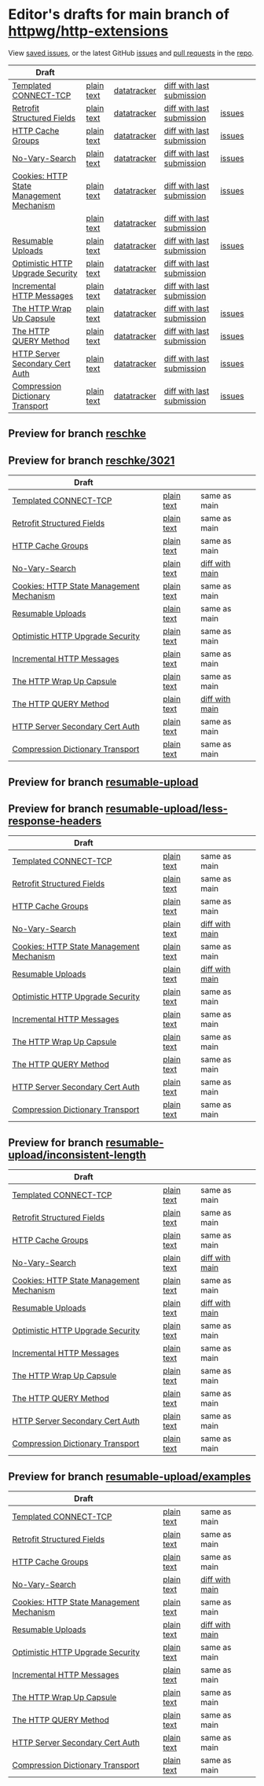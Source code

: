 # Editor's drafts for main branch of [httpwg/http-extensions](https://github.com/httpwg/http-extensions)

View [saved issues](issues.html), or the latest GitHub [issues](https://github.com/httpwg/http-extensions/issues) and [pull requests](https://github.com/httpwg/http-extensions/pulls) in the [repo](https://github.com/httpwg/http-extensions).

| Draft |     |     |     |     |     |
| ----- | --- | --- | --- | --- | --- |
| [Templated CONNECT-TCP](./draft-ietf-httpbis-connect-tcp.html "Template-Driven HTTP CONNECT Proxying for TCP (HTML)") | [plain text](./draft-ietf-httpbis-connect-tcp.txt "Template-Driven HTTP CONNECT Proxying for TCP (Text)") | [datatracker](https://datatracker.ietf.org/doc/draft-ietf-httpbis-connect-tcp "Datatracker for draft-ietf-httpbis-connect-tcp") | [diff with last submission](https://author-tools.ietf.org/api/iddiff?doc_1=draft-ietf-httpbis-connect-tcp&url_2=https://httpwg.github.io/http-extensions/draft-ietf-httpbis-connect-tcp.txt) |  |
| [Retrofit Structured Fields](./draft-ietf-httpbis-retrofit.html "Retrofit Structured Fields for HTTP (HTML)") | [plain text](./draft-ietf-httpbis-retrofit.txt "Retrofit Structured Fields for HTTP (Text)") | [datatracker](https://datatracker.ietf.org/doc/draft-ietf-httpbis-retrofit "Datatracker for draft-ietf-httpbis-retrofit") | [diff with last submission](https://author-tools.ietf.org/api/iddiff?doc_1=draft-ietf-httpbis-retrofit&url_2=https://httpwg.github.io/http-extensions/draft-ietf-httpbis-retrofit.txt) | [issues](https://github.com/httpwg/http-extensions/labels/retrofit) |
| [HTTP Cache Groups](./draft-ietf-httpbis-cache-groups.html "HTTP Cache Groups (HTML)") | [plain text](./draft-ietf-httpbis-cache-groups.txt "HTTP Cache Groups (Text)") | [datatracker](https://datatracker.ietf.org/doc/draft-ietf-httpbis-cache-groups "Datatracker for draft-ietf-httpbis-cache-groups") | [diff with last submission](https://author-tools.ietf.org/api/iddiff?doc_1=draft-ietf-httpbis-cache-groups&url_2=https://httpwg.github.io/http-extensions/draft-ietf-httpbis-cache-groups.txt) | [issues](https://github.com/httpwg/http-extensions/labels/cache-groups) |
| [No-Vary-Search](./draft-ietf-httpbis-no-vary-search.html "No-Vary-Search (HTML)") | [plain text](./draft-ietf-httpbis-no-vary-search.txt "No-Vary-Search (Text)") | [datatracker](https://datatracker.ietf.org/doc/draft-ietf-httpbis-no-vary-search "Datatracker for draft-ietf-httpbis-no-vary-search") | [diff with last submission](https://author-tools.ietf.org/api/iddiff?doc_1=draft-ietf-httpbis-no-vary-search&url_2=https://httpwg.github.io/http-extensions/draft-ietf-httpbis-no-vary-search.txt) | [issues](https://github.com/httpwg/http-extensions/labels/no-vary-search) |
| [Cookies: HTTP State Management Mechanism](./draft-ietf-httpbis-rfc6265bis.html "Cookies: HTTP State Management Mechanism (HTML)") | [plain text](./draft-ietf-httpbis-rfc6265bis.txt "Cookies: HTTP State Management Mechanism (Text)") | [datatracker](https://datatracker.ietf.org/doc/draft-ietf-httpbis-rfc6265bis "Datatracker for draft-ietf-httpbis-rfc6265bis") | [diff with last submission](https://author-tools.ietf.org/api/iddiff?doc_1=draft-ietf-httpbis-rfc6265bis&url_2=https://httpwg.github.io/http-extensions/draft-ietf-httpbis-rfc6265bis.txt) | [issues](https://github.com/httpwg/http-extensions/labels/6265bis) |
| [](./rfc9729.html " (HTML)") | [plain text](./rfc9729.txt " (Text)") | [datatracker](https://datatracker.ietf.org/doc/rfc9729 "Datatracker for rfc9729") | [diff with last submission](https://author-tools.ietf.org/api/iddiff?doc_1=rfc9729&url_2=https://httpwg.github.io/http-extensions/rfc9729.txt) |  |
| [Resumable Uploads](./draft-ietf-httpbis-resumable-upload.html "Resumable Uploads for HTTP (HTML)") | [plain text](./draft-ietf-httpbis-resumable-upload.txt "Resumable Uploads for HTTP (Text)") | [datatracker](https://datatracker.ietf.org/doc/draft-ietf-httpbis-resumable-upload "Datatracker for draft-ietf-httpbis-resumable-upload") | [diff with last submission](https://author-tools.ietf.org/api/iddiff?doc_1=draft-ietf-httpbis-resumable-upload&url_2=https://httpwg.github.io/http-extensions/draft-ietf-httpbis-resumable-upload.txt) | [issues](https://github.com/httpwg/http-extensions/labels/resumable-upload) |
| [Optimistic HTTP Upgrade Security](./draft-ietf-httpbis-optimistic-upgrade.html "Security Considerations for Optimistic Protocol Transitions in HTTP/1.1 (HTML)") | [plain text](./draft-ietf-httpbis-optimistic-upgrade.txt "Security Considerations for Optimistic Protocol Transitions in HTTP/1.1 (Text)") | [datatracker](https://datatracker.ietf.org/doc/draft-ietf-httpbis-optimistic-upgrade "Datatracker for draft-ietf-httpbis-optimistic-upgrade") | [diff with last submission](https://author-tools.ietf.org/api/iddiff?doc_1=draft-ietf-httpbis-optimistic-upgrade&url_2=https://httpwg.github.io/http-extensions/draft-ietf-httpbis-optimistic-upgrade.txt) |  |
| [Incremental HTTP Messages](./draft-ietf-httpbis-incremental.html "Incremental HTTP Messages (HTML)") | [plain text](./draft-ietf-httpbis-incremental.txt "Incremental HTTP Messages (Text)") | [datatracker](https://datatracker.ietf.org/doc/draft-ietf-httpbis-incremental "Datatracker for draft-ietf-httpbis-incremental") | [diff with last submission](https://author-tools.ietf.org/api/iddiff?doc_1=draft-ietf-httpbis-incremental&url_2=https://httpwg.github.io/http-extensions/draft-ietf-httpbis-incremental.txt) |  |
| [The HTTP Wrap Up Capsule](./draft-ietf-httpbis-wrap-up.html "The HTTP Wrap Up Capsule (HTML)") | [plain text](./draft-ietf-httpbis-wrap-up.txt "The HTTP Wrap Up Capsule (Text)") | [datatracker](https://datatracker.ietf.org/doc/draft-ietf-httpbis-wrap-up "Datatracker for draft-ietf-httpbis-wrap-up") | [diff with last submission](https://author-tools.ietf.org/api/iddiff?doc_1=draft-ietf-httpbis-wrap-up&url_2=https://httpwg.github.io/http-extensions/draft-ietf-httpbis-wrap-up.txt) | [issues](https://github.com/httpwg/http-extensions/labels/wrap-up) |
| [The HTTP QUERY Method](./draft-ietf-httpbis-safe-method-w-body.html "The HTTP QUERY Method (HTML)") | [plain text](./draft-ietf-httpbis-safe-method-w-body.txt "The HTTP QUERY Method (Text)") | [datatracker](https://datatracker.ietf.org/doc/draft-ietf-httpbis-safe-method-w-body "Datatracker for draft-ietf-httpbis-safe-method-w-body") | [diff with last submission](https://author-tools.ietf.org/api/iddiff?doc_1=draft-ietf-httpbis-safe-method-w-body&url_2=https://httpwg.github.io/http-extensions/draft-ietf-httpbis-safe-method-w-body.txt) | [issues](https://github.com/httpwg/http-extensions/labels/query-method) |
| [HTTP Server Secondary Cert Auth](./draft-ietf-httpbis-secondary-server-certs.html "Secondary Certificate Authentication of HTTP Servers (HTML)") | [plain text](./draft-ietf-httpbis-secondary-server-certs.txt "Secondary Certificate Authentication of HTTP Servers (Text)") | [datatracker](https://datatracker.ietf.org/doc/draft-ietf-httpbis-secondary-server-certs "Datatracker for draft-ietf-httpbis-secondary-server-certs") | [diff with last submission](https://author-tools.ietf.org/api/iddiff?doc_1=draft-ietf-httpbis-secondary-server-certs&url_2=https://httpwg.github.io/http-extensions/draft-ietf-httpbis-secondary-server-certs.txt) | [issues](https://github.com/httpwg/http-extensions/labels/secondary-server-certs) |
| [Compression Dictionary Transport](./draft-ietf-httpbis-compression-dictionary.html "Compression Dictionary Transport (HTML)") | [plain text](./draft-ietf-httpbis-compression-dictionary.txt "Compression Dictionary Transport (Text)") | [datatracker](https://datatracker.ietf.org/doc/draft-ietf-httpbis-compression-dictionary "Datatracker for draft-ietf-httpbis-compression-dictionary") | [diff with last submission](https://author-tools.ietf.org/api/iddiff?doc_1=draft-ietf-httpbis-compression-dictionary&url_2=https://httpwg.github.io/http-extensions/draft-ietf-httpbis-compression-dictionary.txt) | [issues](https://github.com/httpwg/http-extensions/labels/compression-dictionary) |

## Preview for branch [reschke](reschke)

## Preview for branch [reschke/3021](reschke/3021)

| Draft |     |     |     |
| ----- | --- | --- | --- |
| [Templated CONNECT-TCP](reschke/3021/draft-ietf-httpbis-connect-tcp.html "Template-Driven HTTP CONNECT Proxying for TCP (HTML)") | [plain text](reschke/3021/draft-ietf-httpbis-connect-tcp.txt "Template-Driven HTTP CONNECT Proxying for TCP (Text)") | same as main |
| [Retrofit Structured Fields](reschke/3021/draft-ietf-httpbis-retrofit.html "Retrofit Structured Fields for HTTP (HTML)") | [plain text](reschke/3021/draft-ietf-httpbis-retrofit.txt "Retrofit Structured Fields for HTTP (Text)") | same as main |
| [HTTP Cache Groups](reschke/3021/draft-ietf-httpbis-cache-groups.html "HTTP Cache Groups (HTML)") | [plain text](reschke/3021/draft-ietf-httpbis-cache-groups.txt "HTTP Cache Groups (Text)") | same as main |
| [No-Vary-Search](reschke/3021/draft-ietf-httpbis-no-vary-search.html "No-Vary-Search (HTML)") | [plain text](reschke/3021/draft-ietf-httpbis-no-vary-search.txt "No-Vary-Search (Text)") | [diff with main](https://author-tools.ietf.org/api/iddiff?url_1=https://httpwg.github.io/http-extensions/draft-ietf-httpbis-no-vary-search.txt&url_2=https://httpwg.github.io/http-extensions/reschke/3021/draft-ietf-httpbis-no-vary-search.txt) |
| [Cookies: HTTP State Management Mechanism](reschke/3021/draft-ietf-httpbis-rfc6265bis.html "Cookies: HTTP State Management Mechanism (HTML)") | [plain text](reschke/3021/draft-ietf-httpbis-rfc6265bis.txt "Cookies: HTTP State Management Mechanism (Text)") | same as main |
| [Resumable Uploads](reschke/3021/draft-ietf-httpbis-resumable-upload.html "Resumable Uploads for HTTP (HTML)") | [plain text](reschke/3021/draft-ietf-httpbis-resumable-upload.txt "Resumable Uploads for HTTP (Text)") | same as main |
| [Optimistic HTTP Upgrade Security](reschke/3021/draft-ietf-httpbis-optimistic-upgrade.html "Security Considerations for Optimistic Protocol Transitions in HTTP/1.1 (HTML)") | [plain text](reschke/3021/draft-ietf-httpbis-optimistic-upgrade.txt "Security Considerations for Optimistic Protocol Transitions in HTTP/1.1 (Text)") | same as main |
| [Incremental HTTP Messages](reschke/3021/draft-ietf-httpbis-incremental.html "Incremental HTTP Messages (HTML)") | [plain text](reschke/3021/draft-ietf-httpbis-incremental.txt "Incremental HTTP Messages (Text)") | same as main |
| [The HTTP Wrap Up Capsule](reschke/3021/draft-ietf-httpbis-wrap-up.html "The HTTP Wrap Up Capsule (HTML)") | [plain text](reschke/3021/draft-ietf-httpbis-wrap-up.txt "The HTTP Wrap Up Capsule (Text)") | same as main |
| [The HTTP QUERY Method](reschke/3021/draft-ietf-httpbis-safe-method-w-body.html "The HTTP QUERY Method (HTML)") | [plain text](reschke/3021/draft-ietf-httpbis-safe-method-w-body.txt "The HTTP QUERY Method (Text)") | [diff with main](https://author-tools.ietf.org/api/iddiff?url_1=https://httpwg.github.io/http-extensions/draft-ietf-httpbis-safe-method-w-body.txt&url_2=https://httpwg.github.io/http-extensions/reschke/3021/draft-ietf-httpbis-safe-method-w-body.txt) |
| [HTTP Server Secondary Cert Auth](reschke/3021/draft-ietf-httpbis-secondary-server-certs.html "Secondary Certificate Authentication of HTTP Servers (HTML)") | [plain text](reschke/3021/draft-ietf-httpbis-secondary-server-certs.txt "Secondary Certificate Authentication of HTTP Servers (Text)") | same as main |
| [Compression Dictionary Transport](reschke/3021/draft-ietf-httpbis-compression-dictionary.html "Compression Dictionary Transport (HTML)") | [plain text](reschke/3021/draft-ietf-httpbis-compression-dictionary.txt "Compression Dictionary Transport (Text)") | same as main |

## Preview for branch [resumable-upload](resumable-upload)

## Preview for branch [resumable-upload/less-response-headers](resumable-upload/less-response-headers)

| Draft |     |     |     |
| ----- | --- | --- | --- |
| [Templated CONNECT-TCP](resumable-upload/less-response-headers/draft-ietf-httpbis-connect-tcp.html "Template-Driven HTTP CONNECT Proxying for TCP (HTML)") | [plain text](resumable-upload/less-response-headers/draft-ietf-httpbis-connect-tcp.txt "Template-Driven HTTP CONNECT Proxying for TCP (Text)") | same as main |
| [Retrofit Structured Fields](resumable-upload/less-response-headers/draft-ietf-httpbis-retrofit.html "Retrofit Structured Fields for HTTP (HTML)") | [plain text](resumable-upload/less-response-headers/draft-ietf-httpbis-retrofit.txt "Retrofit Structured Fields for HTTP (Text)") | same as main |
| [HTTP Cache Groups](resumable-upload/less-response-headers/draft-ietf-httpbis-cache-groups.html "HTTP Cache Groups (HTML)") | [plain text](resumable-upload/less-response-headers/draft-ietf-httpbis-cache-groups.txt "HTTP Cache Groups (Text)") | same as main |
| [No-Vary-Search](resumable-upload/less-response-headers/draft-ietf-httpbis-no-vary-search.html "No-Vary-Search (HTML)") | [plain text](resumable-upload/less-response-headers/draft-ietf-httpbis-no-vary-search.txt "No-Vary-Search (Text)") | [diff with main](https://author-tools.ietf.org/api/iddiff?url_1=https://httpwg.github.io/http-extensions/draft-ietf-httpbis-no-vary-search.txt&url_2=https://httpwg.github.io/http-extensions/resumable-upload/less-response-headers/draft-ietf-httpbis-no-vary-search.txt) |
| [Cookies: HTTP State Management Mechanism](resumable-upload/less-response-headers/draft-ietf-httpbis-rfc6265bis.html "Cookies: HTTP State Management Mechanism (HTML)") | [plain text](resumable-upload/less-response-headers/draft-ietf-httpbis-rfc6265bis.txt "Cookies: HTTP State Management Mechanism (Text)") | same as main |
| [Resumable Uploads](resumable-upload/less-response-headers/draft-ietf-httpbis-resumable-upload.html "Resumable Uploads for HTTP (HTML)") | [plain text](resumable-upload/less-response-headers/draft-ietf-httpbis-resumable-upload.txt "Resumable Uploads for HTTP (Text)") | [diff with main](https://author-tools.ietf.org/api/iddiff?url_1=https://httpwg.github.io/http-extensions/draft-ietf-httpbis-resumable-upload.txt&url_2=https://httpwg.github.io/http-extensions/resumable-upload/less-response-headers/draft-ietf-httpbis-resumable-upload.txt) |
| [Optimistic HTTP Upgrade Security](resumable-upload/less-response-headers/draft-ietf-httpbis-optimistic-upgrade.html "Security Considerations for Optimistic Protocol Transitions in HTTP/1.1 (HTML)") | [plain text](resumable-upload/less-response-headers/draft-ietf-httpbis-optimistic-upgrade.txt "Security Considerations for Optimistic Protocol Transitions in HTTP/1.1 (Text)") | same as main |
| [Incremental HTTP Messages](resumable-upload/less-response-headers/draft-ietf-httpbis-incremental.html "Incremental HTTP Messages (HTML)") | [plain text](resumable-upload/less-response-headers/draft-ietf-httpbis-incremental.txt "Incremental HTTP Messages (Text)") | same as main |
| [The HTTP Wrap Up Capsule](resumable-upload/less-response-headers/draft-ietf-httpbis-wrap-up.html "The HTTP Wrap Up Capsule (HTML)") | [plain text](resumable-upload/less-response-headers/draft-ietf-httpbis-wrap-up.txt "The HTTP Wrap Up Capsule (Text)") | same as main |
| [The HTTP QUERY Method](resumable-upload/less-response-headers/draft-ietf-httpbis-safe-method-w-body.html "The HTTP QUERY Method (HTML)") | [plain text](resumable-upload/less-response-headers/draft-ietf-httpbis-safe-method-w-body.txt "The HTTP QUERY Method (Text)") | same as main |
| [HTTP Server Secondary Cert Auth](resumable-upload/less-response-headers/draft-ietf-httpbis-secondary-server-certs.html "Secondary Certificate Authentication of HTTP Servers (HTML)") | [plain text](resumable-upload/less-response-headers/draft-ietf-httpbis-secondary-server-certs.txt "Secondary Certificate Authentication of HTTP Servers (Text)") | same as main |
| [Compression Dictionary Transport](resumable-upload/less-response-headers/draft-ietf-httpbis-compression-dictionary.html "Compression Dictionary Transport (HTML)") | [plain text](resumable-upload/less-response-headers/draft-ietf-httpbis-compression-dictionary.txt "Compression Dictionary Transport (Text)") | same as main |

## Preview for branch [resumable-upload/inconsistent-length](resumable-upload/inconsistent-length)

| Draft |     |     |     |
| ----- | --- | --- | --- |
| [Templated CONNECT-TCP](resumable-upload/inconsistent-length/draft-ietf-httpbis-connect-tcp.html "Template-Driven HTTP CONNECT Proxying for TCP (HTML)") | [plain text](resumable-upload/inconsistent-length/draft-ietf-httpbis-connect-tcp.txt "Template-Driven HTTP CONNECT Proxying for TCP (Text)") | same as main |
| [Retrofit Structured Fields](resumable-upload/inconsistent-length/draft-ietf-httpbis-retrofit.html "Retrofit Structured Fields for HTTP (HTML)") | [plain text](resumable-upload/inconsistent-length/draft-ietf-httpbis-retrofit.txt "Retrofit Structured Fields for HTTP (Text)") | same as main |
| [HTTP Cache Groups](resumable-upload/inconsistent-length/draft-ietf-httpbis-cache-groups.html "HTTP Cache Groups (HTML)") | [plain text](resumable-upload/inconsistent-length/draft-ietf-httpbis-cache-groups.txt "HTTP Cache Groups (Text)") | same as main |
| [No-Vary-Search](resumable-upload/inconsistent-length/draft-ietf-httpbis-no-vary-search.html "No-Vary-Search (HTML)") | [plain text](resumable-upload/inconsistent-length/draft-ietf-httpbis-no-vary-search.txt "No-Vary-Search (Text)") | [diff with main](https://author-tools.ietf.org/api/iddiff?url_1=https://httpwg.github.io/http-extensions/draft-ietf-httpbis-no-vary-search.txt&url_2=https://httpwg.github.io/http-extensions/resumable-upload/inconsistent-length/draft-ietf-httpbis-no-vary-search.txt) |
| [Cookies: HTTP State Management Mechanism](resumable-upload/inconsistent-length/draft-ietf-httpbis-rfc6265bis.html "Cookies: HTTP State Management Mechanism (HTML)") | [plain text](resumable-upload/inconsistent-length/draft-ietf-httpbis-rfc6265bis.txt "Cookies: HTTP State Management Mechanism (Text)") | same as main |
| [Resumable Uploads](resumable-upload/inconsistent-length/draft-ietf-httpbis-resumable-upload.html "Resumable Uploads for HTTP (HTML)") | [plain text](resumable-upload/inconsistent-length/draft-ietf-httpbis-resumable-upload.txt "Resumable Uploads for HTTP (Text)") | [diff with main](https://author-tools.ietf.org/api/iddiff?url_1=https://httpwg.github.io/http-extensions/draft-ietf-httpbis-resumable-upload.txt&url_2=https://httpwg.github.io/http-extensions/resumable-upload/inconsistent-length/draft-ietf-httpbis-resumable-upload.txt) |
| [Optimistic HTTP Upgrade Security](resumable-upload/inconsistent-length/draft-ietf-httpbis-optimistic-upgrade.html "Security Considerations for Optimistic Protocol Transitions in HTTP/1.1 (HTML)") | [plain text](resumable-upload/inconsistent-length/draft-ietf-httpbis-optimistic-upgrade.txt "Security Considerations for Optimistic Protocol Transitions in HTTP/1.1 (Text)") | same as main |
| [Incremental HTTP Messages](resumable-upload/inconsistent-length/draft-ietf-httpbis-incremental.html "Incremental HTTP Messages (HTML)") | [plain text](resumable-upload/inconsistent-length/draft-ietf-httpbis-incremental.txt "Incremental HTTP Messages (Text)") | same as main |
| [The HTTP Wrap Up Capsule](resumable-upload/inconsistent-length/draft-ietf-httpbis-wrap-up.html "The HTTP Wrap Up Capsule (HTML)") | [plain text](resumable-upload/inconsistent-length/draft-ietf-httpbis-wrap-up.txt "The HTTP Wrap Up Capsule (Text)") | same as main |
| [The HTTP QUERY Method](resumable-upload/inconsistent-length/draft-ietf-httpbis-safe-method-w-body.html "The HTTP QUERY Method (HTML)") | [plain text](resumable-upload/inconsistent-length/draft-ietf-httpbis-safe-method-w-body.txt "The HTTP QUERY Method (Text)") | same as main |
| [HTTP Server Secondary Cert Auth](resumable-upload/inconsistent-length/draft-ietf-httpbis-secondary-server-certs.html "Secondary Certificate Authentication of HTTP Servers (HTML)") | [plain text](resumable-upload/inconsistent-length/draft-ietf-httpbis-secondary-server-certs.txt "Secondary Certificate Authentication of HTTP Servers (Text)") | same as main |
| [Compression Dictionary Transport](resumable-upload/inconsistent-length/draft-ietf-httpbis-compression-dictionary.html "Compression Dictionary Transport (HTML)") | [plain text](resumable-upload/inconsistent-length/draft-ietf-httpbis-compression-dictionary.txt "Compression Dictionary Transport (Text)") | same as main |

## Preview for branch [resumable-upload/examples](resumable-upload/examples)

| Draft |     |     |     |
| ----- | --- | --- | --- |
| [Templated CONNECT-TCP](resumable-upload/examples/draft-ietf-httpbis-connect-tcp.html "Template-Driven HTTP CONNECT Proxying for TCP (HTML)") | [plain text](resumable-upload/examples/draft-ietf-httpbis-connect-tcp.txt "Template-Driven HTTP CONNECT Proxying for TCP (Text)") | same as main |
| [Retrofit Structured Fields](resumable-upload/examples/draft-ietf-httpbis-retrofit.html "Retrofit Structured Fields for HTTP (HTML)") | [plain text](resumable-upload/examples/draft-ietf-httpbis-retrofit.txt "Retrofit Structured Fields for HTTP (Text)") | same as main |
| [HTTP Cache Groups](resumable-upload/examples/draft-ietf-httpbis-cache-groups.html "HTTP Cache Groups (HTML)") | [plain text](resumable-upload/examples/draft-ietf-httpbis-cache-groups.txt "HTTP Cache Groups (Text)") | same as main |
| [No-Vary-Search](resumable-upload/examples/draft-ietf-httpbis-no-vary-search.html "No-Vary-Search (HTML)") | [plain text](resumable-upload/examples/draft-ietf-httpbis-no-vary-search.txt "No-Vary-Search (Text)") | [diff with main](https://author-tools.ietf.org/api/iddiff?url_1=https://httpwg.github.io/http-extensions/draft-ietf-httpbis-no-vary-search.txt&url_2=https://httpwg.github.io/http-extensions/resumable-upload/examples/draft-ietf-httpbis-no-vary-search.txt) |
| [Cookies: HTTP State Management Mechanism](resumable-upload/examples/draft-ietf-httpbis-rfc6265bis.html "Cookies: HTTP State Management Mechanism (HTML)") | [plain text](resumable-upload/examples/draft-ietf-httpbis-rfc6265bis.txt "Cookies: HTTP State Management Mechanism (Text)") | same as main |
| [Resumable Uploads](resumable-upload/examples/draft-ietf-httpbis-resumable-upload.html "Resumable Uploads for HTTP (HTML)") | [plain text](resumable-upload/examples/draft-ietf-httpbis-resumable-upload.txt "Resumable Uploads for HTTP (Text)") | [diff with main](https://author-tools.ietf.org/api/iddiff?url_1=https://httpwg.github.io/http-extensions/draft-ietf-httpbis-resumable-upload.txt&url_2=https://httpwg.github.io/http-extensions/resumable-upload/examples/draft-ietf-httpbis-resumable-upload.txt) |
| [Optimistic HTTP Upgrade Security](resumable-upload/examples/draft-ietf-httpbis-optimistic-upgrade.html "Security Considerations for Optimistic Protocol Transitions in HTTP/1.1 (HTML)") | [plain text](resumable-upload/examples/draft-ietf-httpbis-optimistic-upgrade.txt "Security Considerations for Optimistic Protocol Transitions in HTTP/1.1 (Text)") | same as main |
| [Incremental HTTP Messages](resumable-upload/examples/draft-ietf-httpbis-incremental.html "Incremental HTTP Messages (HTML)") | [plain text](resumable-upload/examples/draft-ietf-httpbis-incremental.txt "Incremental HTTP Messages (Text)") | same as main |
| [The HTTP Wrap Up Capsule](resumable-upload/examples/draft-ietf-httpbis-wrap-up.html "The HTTP Wrap Up Capsule (HTML)") | [plain text](resumable-upload/examples/draft-ietf-httpbis-wrap-up.txt "The HTTP Wrap Up Capsule (Text)") | same as main |
| [The HTTP QUERY Method](resumable-upload/examples/draft-ietf-httpbis-safe-method-w-body.html "The HTTP QUERY Method (HTML)") | [plain text](resumable-upload/examples/draft-ietf-httpbis-safe-method-w-body.txt "The HTTP QUERY Method (Text)") | same as main |
| [HTTP Server Secondary Cert Auth](resumable-upload/examples/draft-ietf-httpbis-secondary-server-certs.html "Secondary Certificate Authentication of HTTP Servers (HTML)") | [plain text](resumable-upload/examples/draft-ietf-httpbis-secondary-server-certs.txt "Secondary Certificate Authentication of HTTP Servers (Text)") | same as main |
| [Compression Dictionary Transport](resumable-upload/examples/draft-ietf-httpbis-compression-dictionary.html "Compression Dictionary Transport (HTML)") | [plain text](resumable-upload/examples/draft-ietf-httpbis-compression-dictionary.txt "Compression Dictionary Transport (Text)") | same as main |

